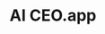 ---
title: "AI CEO.app"
url: "https://replaceyourboss.ai/"
description: ""
publishedAt: 2025-07-01
featured: true
---